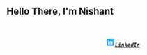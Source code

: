 <h2> Hello There, I'm Nishant <h2>
<h5 align="center">
  <code>
    <a href="https://www.linkedin.com/in/nishant-handge-618673190/" title="LinkedIn Profile"><img width="22" src="https://github.com/Nishant127/Nishant127/blob/main/github%20images/linkedin.png">LinkedIn</a></code>
  </h5>
  
